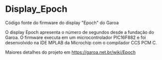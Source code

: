 ﻿# Display_Epoch
Código fonte do firmware do display "Epoch" do Garoa

O display Epoch apresenta o número de segundos desde a fundação do
Garoa. O firmware executa em um microcontrolador PIC16F882 e foi
desenvolvido na IDE MPLAB da Microchip com o compilador CCS PCM C.

Maiores detalhes do projeto em https://garoa.net.br/wiki/Epoch

